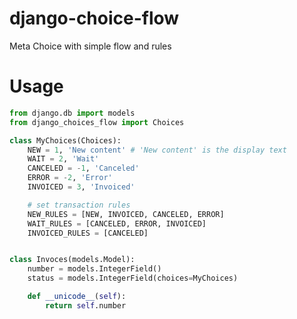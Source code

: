 django-choice-flow
==================

Meta Choice with simple flow and rules


Usage
======

```python
from django.db import models
from django_choices_flow import Choices

class MyChoices(Choices):
    NEW = 1, 'New content' # 'New content' is the display text
    WAIT = 2, 'Wait'
    CANCELED = -1, 'Canceled'
    ERROR = -2, 'Error'
    INVOICED = 3, 'Invoiced'

    # set transaction rules
    NEW_RULES = [NEW, INVOICED, CANCELED, ERROR]
    WAIT_RULES = [CANCELED, ERROR, INVOICED]
    INVOICED_RULES = [CANCELED]


class Invoces(models.Model):
    number = models.IntegerField()
    status = models.IntegerField(choices=MyChoices)

    def __unicode__(self):
        return self.number
```

